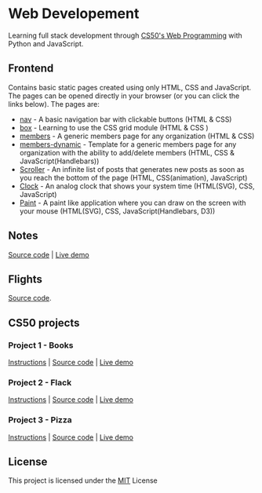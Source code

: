 # Web Developement
Learning full stack development through [CS50's Web Programming]([https://www.youtube.com/playlist?list=PLhQjrBD2T382hIW-IsOVuXP1uMzEvmcE5](https://www.youtube.com/playlist?list=PLhQjrBD2T382hIW-IsOVuXP1uMzEvmcE5)) with Python and JavaScript.

## Frontend
Contains basic static pages created using only HTML, CSS and JavaScript. The pages can be opened directly in your browser (or you can click the links below).
The pages are:
* [nav](https://manansoni42.github.io/web-dev/frontend/nav.html) - A basic navigation bar with clickable buttons (HTML & CSS)
* [box](https://manansoni42.github.io/web-dev/frontend/box.html) - Learning to use the CSS grid module (HTML & CSS )
* [members](https://manansoni42.github.io/web-dev/frontend/members.html) - A generic members page for any organization (HTML & CSS)
* [members-dynamic](https://manansoni42.github.io/web-dev/frontend/members-dynamic.html) - Template for a generic members page for any organization with the ability to add/delete members (HTML, CSS & JavaScript(Handlebars))
* [Scroller](https://manansoni42.github.io/web-dev/frontend/inf_scroll.html) - An infinite list of posts that generates new posts as soon as you reach the bottom of the page (HTML, CSS(animation), JavaScript)
* [Clock](https://manansoni42.github.io/web-dev/frontend/clock.html) - An analog clock that shows your system time (HTML(SVG), CSS, JavaScript)
* [Paint](https://manansoni42.github.io/web-dev/frontend/paint.html) - A paint like application where you can draw on the screen with your mouse (HTML(SVG), CSS, JavaScript(Handlebars, D3))

## Notes
[Source code](https://github.com/MananSoni42/web-dev/tree/master/notes) | [Live demo](https://notes42-app.herokuapp.com/)

## Flights
[Source code](https://github.com/MananSoni42/web-dev/tree/master/sql-orm).

## CS50 projects
### Project 1 - Books
[Instructions](https://docs.cs50.net/ocw/web/projects/1/project1.html) | [Source code](https://github.com/MananSoni42/web-dev/tree/master/books) | [Live demo](http://books42-app.herokuapp.com/)

### Project 2 - Flack
[Instructions](https://docs.cs50.net/web/2018/x/projects/2/project2.html) | [Source code](https://github.com/MananSoni42/web-dev/tree/master/flack) | [Live demo](http://flack42-app.herokuapp.com/)

### Project 3 - Pizza
[Instructions](https://docs.cs50.net/ocw/web/projects/3/project3.html) | [Source code](https://github.com/MananSoni42/web-dev/tree/master/pizza) | [Live demo](http://pizzza42-app.herokuapp.com/)

## License
This project is licensed under the [MIT](https://opensource.org/licenses/MIT) License
